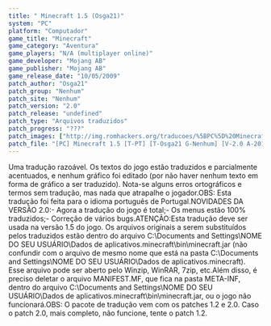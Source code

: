 ```yaml
---
title: " Minecraft 1.5 (Osga21)"
system: "PC"
platform: "Computador"
game_title: "Minecraft"
game_category: "Aventura"
game_players: "N/A (multiplayer online)"
game_developer: "Mojang AB"
game_publisher: "Mojang AB"
game_release_date: "10/05/2009"
patch_author: "Osga21"
patch_group: "Nenhum"
patch_site: "Nenhum"
patch_version: "2.0"
patch_release: "undefined"
patch_type: "Arquivos traduzidos"
patch_progress: "???"
patch_images: ["http://img.romhackers.org/traducoes/%5BPC%5D%20Minecraft%20-%20Osga21%20-%201.png","http://img.romhackers.org/traducoes/%5BPC%5D%20Minecraft%20-%20Osga21%20-%202.png","http://img.romhackers.org/traducoes/%5BPC%5D%20Minecraft%20-%20Osga21%20-%203.png"]
patch_file: "[PC] Minecraft 1.5 [T-PT] [T-Osga21 G-Nenhum] [V-2.0 A-2011].rar"
---
```

Uma tradução razoável. Os textos do jogo estão traduzidos e parcialmente acentuados, e nenhum gráfico foi editado (por não haver nenhum texto em forma de gráfico a ser traduzido). Nota-se alguns erros ortográficos e termos sem tradução, mas nada que atrapalhe o jogador.OBS: Esta tradução foi feita para o idioma português de Portugal.NOVIDADES DA VERSÃO 2.0:- Agora a tradução do jogo é total;- Os menus estão 100% traduzidos;- Correção de vários bugs.ATENÇÃO:Esta tradução deve ser usada na versão 1.5 do jogo. Os arquivos originais a serem substituídos pelos traduzidos estão dentro do arquivo C:\Documents and Settings\NOME DO SEU USUÁRIO\Dados de aplicativos\.minecraft\bin\minecraft.jar (não confundir com o arquivo de mesmo nome que está na pasta C:\Documents and Settings\NOME DO SEU USUÁRIO\Dados de aplicativos\.minecraft\). Esse arquivo pode ser aberto pelo Winzip, WinRAR, 7zip, etc.Além disso, é preciso deletar o arquivo MANIFEST.MF, que fica na pasta META-INF, dentro do arquivo C:\Documents and Settings\NOME DO SEU USUÁRIO\Dados de aplicativos\.minecraft\bin\minecraft.jar, ou o jogo não funcionará.OBS: O pacote de tradução vem com os patches 1.2 e 2.0. Caso o patch 2.0, mais completo, não funcione, tente o patch 1.2.
